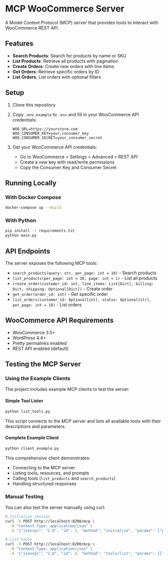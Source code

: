 # MCP WooCommerce Server

A Model Context Protocol (MCP) server that provides tools to interact with WooCommerce REST API.

## Features

- **Search Products**: Search for products by name or SKU
- **List Products**: Retrieve all products with pagination
- **Create Orders**: Create new orders with line items
- **Get Orders**: Retrieve specific orders by ID
- **List Orders**: List orders with optional filters

## Setup

1. Clone this repository
2. Copy `.env.example` to `.env` and fill in your WooCommerce API credentials:
   ```
   WOO_URL=https://yourstore.com
   WOO_CONSUMER_KEY=your_consumer_key
   WOO_CONSUMER_SECRET=your_consumer_secret
   ```

3. Get your WooCommerce API credentials:
   - Go to WooCommerce > Settings > Advanced > REST API
   - Create a new key with read/write permissions
   - Copy the Consumer Key and Consumer Secret

## Running Locally

### With Docker Compose

```bash
docker-compose up --build
```

### With Python

```bash
pip install -r requirements.txt
python main.py
```

## API Endpoints

The server exposes the following MCP tools:

- `search_products(query: str, per_page: int = 10)` - Search products
- `list_products(per_page: int = 20, page: int = 1)` - List all products
- `create_order(customer_id: int, line_items: List[Dict], billing: Dict, shipping: Optional[Dict])` - Create order
- `get_order(order_id: int)` - Get specific order
- `list_orders(customer_id: Optional[int], status: Optional[str], per_page: int = 10)` - List orders

## WooCommerce API Requirements

- WooCommerce 3.5+
- WordPress 4.4+
- Pretty permalinks enabled
- REST API enabled (default)

## Testing the MCP Server

### Using the Example Clients

The project includes example MCP clients to test the server:

#### Simple Tool Lister

```bash
python list_tools.py
```

This script connects to the MCP server and lists all available tools with their descriptions and parameters.

#### Complete Example Client

```bash
python client_example.py
```

This comprehensive client demonstrates:
- Connecting to the MCP server
- Listing tools, resources, and prompts
- Calling tools (`list_products` and `search_products`)
- Handling structured responses

### Manual Testing

You can also test the server manually using curl:

```bash
# Initialize session
curl -X POST http://localhost:8200/mcp \
  -H "Content-Type: application/json" \
  -d '{"jsonrpc": "2.0", "id": 1, "method": "initialize", "params": {"protocolVersion": "2024-11-05", "capabilities": {}, "clientInfo": {"name": "test-client", "version": "1.0.0"}}}'

# List tools
curl -X POST http://localhost:8200/mcp \
  -H "Content-Type: application/json" \
  -d '{"jsonrpc": "2.0", "id": 2, "method": "tools/list", "params": {}}'
```